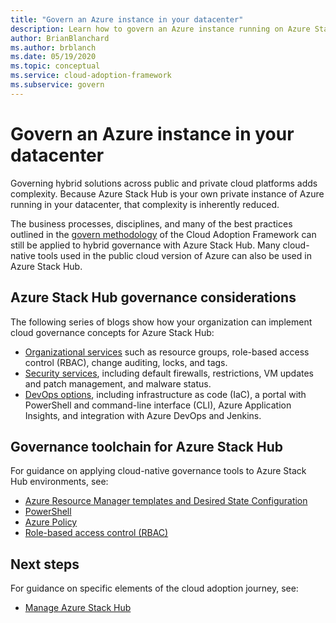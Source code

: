 ```yaml
---
title: "Govern an Azure instance in your datacenter"
description: Learn how to govern an Azure instance running on Azure Stack Hub in your datacenter.
author: BrianBlanchard
ms.author: brblanch
ms.date: 05/19/2020
ms.topic: conceptual
ms.service: cloud-adoption-framework
ms.subservice: govern
---
```


# Govern an Azure instance in your datacenter

Governing hybrid solutions across public and private cloud platforms adds complexity. Because Azure Stack Hub is your own private instance of Azure running in your datacenter, that complexity is inherently reduced.

The business processes, disciplines, and many of the best practices outlined in the [govern methodology](../../govern/index.md) of the Cloud Adoption Framework can still be applied to hybrid governance with Azure Stack Hub. Many cloud-native tools used in the public cloud version of Azure can also be used in Azure Stack Hub.

## Azure Stack Hub governance considerations

The following series of blogs show how your organization can implement cloud governance concepts for Azure Stack Hub:

- [Organizational services](https://azure.microsoft.com/blog/azure-stack-iaas-part-seven/) such as resource groups, role-based access control (RBAC), change auditing, locks, and tags.
- [Security services](https://azure.microsoft.com/blog/azure-stack-iaas-part-four/), including default firewalls, restrictions, VM updates and patch management, and malware status.
- [DevOps options](https://azure.microsoft.com/blog/azure-stack-iaas-part-seven-2/), including infrastructure as code (IaC), a portal with PowerShell and command-line interface (CLI), Azure Application Insights, and integration with Azure DevOps and Jenkins.

## Governance toolchain for Azure Stack Hub

For guidance on applying cloud-native governance tools to Azure Stack Hub environments, see:

- [Azure Resource Manager templates and Desired State Configuration](https://docs.microsoft.com/azure-stack/user/azure-stack-arm-templates?view=azs-2002)
- [PowerShell](https://docs.microsoft.com/azure-stack/user/azure-stack-powershell-overview?view=azs-2002)
- [Azure Policy](https://docs.microsoft.com/azure-stack/user/azure-stack-policy-module?view=azs-2002)
- [Role-based access control (RBAC)](https://docs.microsoft.com/azure-stack/user/azure-stack-manage-permissions?view=azs-2002)

## Next steps

For guidance on specific elements of the cloud adoption journey, see:

- [Manage Azure Stack Hub](./manage.md)

